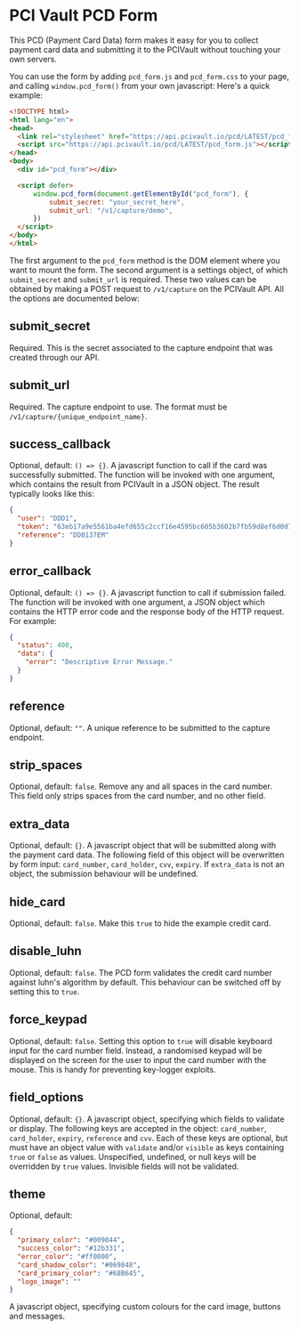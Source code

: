 PCI Vault PCD Form
===

This PCD (Payment Card Data) form makes it easy for you to collect payment card data and
submitting it to the PCIVault without touching your own servers.

You can use the form by adding `pcd_form.js` and `pcd_form.css` to your page, and calling
`window.pcd_form()` from your own javascript: Here's a quick example:
```html
<!DOCTYPE html>
<html lang="en">
<head>
  <link rel="stylesheet" href="https://api.pcivault.io/pcd/LATEST/pcd_form.css" />
  <script src="https://api.pcivault.io/pcd/LATEST/pcd_form.js"></script>
</head>
<body>
  <div id="pcd_form"></div>

  <script defer>
      window.pcd_form(document.getElementById("pcd_form"), {
          submit_secret: "your_secret_here",
          submit_url: "/v1/capture/demo",
      })
  </script>
</body>
</html>
```

The first argument to the `pcd_form` method is the DOM element where you want to mount
the form. The second argument is a settings object, of which `submit_secret` 
and `submit_url` is required. These two values can be obtained by making a POST request
to `/v1/capture` on the PCIVault API. All the options are documented below:

submit_secret
---
Required. This is the secret associated to the capture endpoint that was created through our API.

submit_url
---
Required. The capture endpoint to use. The format must be `/v1/capture/{unique_endpoint_name}`.

success_callback
---
Optional, default: `() => {}`. A javascript function to call if the card was successfully
submitted. The function will be invoked with one argument, which contains the result 
from PCIVault in a JSON object. The result typically looks like this:
```json
{
  "user": "DDD1",
  "token": "63eb17a9e5561ba4efd655c2ccf16e4595bc605b3602b7fb59d8ef6d0d7f2c0c",
  "reference": "DD0137EM"
}
```

error_callback
---
Optional, default: `() => {}`. A javascript function to call if submission failed.
The function will be invoked with one argument, a JSON object which contains the HTTP error code
and the response body of the HTTP request. For example:
```json
{
  "status": 400,
  "data": {
    "error": "Descriptive Error Message."
  }
}
```

reference
---
Optional, default: `""`. A unique reference to be submitted to the capture endpoint.

strip_spaces
---
Optional, default: `false`. Remove any and all spaces in the card number. This field only strips spaces from the card number, and no other field.

extra_data
---
Optional, default: `{}`. A javascript object that will be submitted along with the
payment card data. The following field of this object will be overwritten by form
input: `card_number`, `card_holder`, `cvv`, `expiry`. If `extra_data` is not an object,
the submission behaviour will be undefined.

hide_card
---
Optional, default: `false`. Make this `true` to hide the example credit card.

disable_luhn
---
Optional, default: `false`. The PCD form validates the credit card number against luhn's
algorithm by default. This behaviour can be switched off by setting this to `true`.

force_keypad
---
Optional, default: `false`. Setting this option to `true` will disable keyboard input for the card number field. Instead, a randomised keypad will be displayed on the screen for the user to input the card number with the mouse. This is handy for preventing key-logger exploits.

field_options
---
Optional, default: `{}`. A javascript object, specifying which fields to validate or display. The following keys are accepted in the object: `card_number`, `card_holder`, `expiry`, `reference` and `cvv`. Each of these keys are optional, but must have an object value with `validate` and/or `visible` as keys containing `true` or `false` as values. Unspecified, undefined, or null keys will be overridden by `true` values. Invisible fields will not be validated.

theme
---
Optional, default: 
```json
{
  "primary_color": "#009844",
  "success_color": "#12b331",
  "error_color": "#ff0000",
  "card_shadow_color": "#069848",
  "card_primary_color": "#68B645",
  "logo_image": ""
}
```
A javascript object, specifying custom colours for the card image, buttons and messages.

